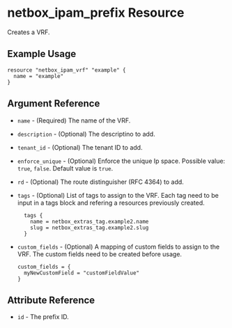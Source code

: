 # netbox_ipam_prefix Resource

Creates a VRF.

## Example Usage

```hcl
resource "netbox_ipam_vrf" "example" {
  name = "example"
}
```

## Argument Reference

* `name` - (Required) The name of the VRF.
* `description` - (Optional) The descriptino to add.
* `tenant_id` - (Optional) The tenant ID to add.
* `enforce_unique` - (Optional) Enforce the unique Ip space. Possible value: `true`, `false`. Default value is `true`.
* `rd` - (Optional) The route distinguisher (RFC 4364) to add.

* `tags` - (Optional) List of tags to assign to the VRF. Each tag need to be input in a tags block and refering a resources previously created.
  ```
    tags {
      name = netbox_extras_tag.example2.name
      slug = netbox_extras_tag.example2.slug
    }
  ```

* `custom_fields` - (Optional) A mapping of custom fields to assign to the VRF. The custom fields need to be created before usage.
  ```
  custom_fields = {
    myNewCustomField = "customFieldValue"
  }
  ```

## Attribute Reference

* `id` - The prefix ID.
